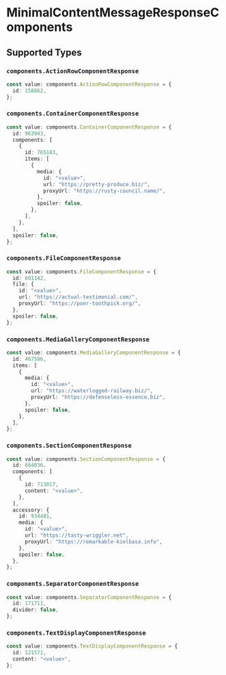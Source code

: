# MinimalContentMessageResponseComponents


## Supported Types

### `components.ActionRowComponentResponse`

```typescript
const value: components.ActionRowComponentResponse = {
  id: 158862,
};
```

### `components.ContainerComponentResponse`

```typescript
const value: components.ContainerComponentResponse = {
  id: 963943,
  components: [
    {
      id: 765183,
      items: [
        {
          media: {
            id: "<value>",
            url: "https://pretty-produce.biz/",
            proxyUrl: "https://rusty-council.name/",
          },
          spoiler: false,
        },
      ],
    },
  ],
  spoiler: false,
};
```

### `components.FileComponentResponse`

```typescript
const value: components.FileComponentResponse = {
  id: 601142,
  file: {
    id: "<value>",
    url: "https://actual-testimonial.com/",
    proxyUrl: "https://poor-toothpick.org/",
  },
  spoiler: false,
};
```

### `components.MediaGalleryComponentResponse`

```typescript
const value: components.MediaGalleryComponentResponse = {
  id: 467586,
  items: [
    {
      media: {
        id: "<value>",
        url: "https://waterlogged-railway.biz/",
        proxyUrl: "https://defenseless-essence.biz",
      },
      spoiler: false,
    },
  ],
};
```

### `components.SectionComponentResponse`

```typescript
const value: components.SectionComponentResponse = {
  id: 664036,
  components: [
    {
      id: 713017,
      content: "<value>",
    },
  ],
  accessory: {
    id: 934481,
    media: {
      id: "<value>",
      url: "https://tasty-wriggler.net",
      proxyUrl: "https://remarkable-kielbasa.info",
    },
    spoiler: false,
  },
};
```

### `components.SeparatorComponentResponse`

```typescript
const value: components.SeparatorComponentResponse = {
  id: 171711,
  divider: false,
};
```

### `components.TextDisplayComponentResponse`

```typescript
const value: components.TextDisplayComponentResponse = {
  id: 121571,
  content: "<value>",
};
```

